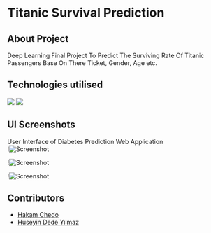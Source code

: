 # Titanic Survival Prediction

## About Project
Deep Learning Final Project To Predict The Surviving Rate Of Titanic Passengers Base On There Ticket, Gender, Age etc.

## Technologies utilised
<div id="badges">
  <img src="https://img.shields.io/badge/python-3670A0?style=for-the-badge&logo=python&logoColor=ffdd54" />
  <img src="https://img.shields.io/badge/-PHP-red" />
</div>

## UI Screenshots
User Interface of Diabetes Prediction Web Application </br>
!![Screenshot](Screenshort/Main.png)

!![Screenshot](Screenshort/Survived.png)

!![Screenshot](Screenshort/NotSurvived.png)

## Contributors
* [Hakam Chedo](https://github.com/H4K4M)
* [Huseyin Dede Yılmaz](https://github.com/huseyindedeyilmaz)
